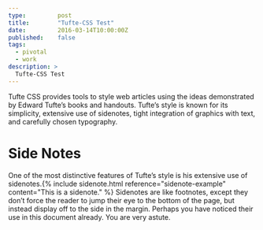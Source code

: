 ```yaml
---
type:         post
title:        "Tufte-CSS Test"
date:         2016-03-14T10:00:00Z
published:    false
tags:
  - pivotal
  - work
description: >
  Tufte-CSS Test
---
```


Tufte CSS provides tools to style web articles using the ideas demonstrated by Edward Tufte’s books and handouts. Tufte’s style is known for its simplicity, extensive use of sidenotes, tight integration of graphics with text, and carefully chosen typography.

# Side Notes

One of the most distinctive features of Tufte’s style is his extensive use of sidenotes.{% include sidenote.html reference="sidenote-example" content="This is a sidenote." %} Sidenotes are like footnotes, except they don’t force the reader to jump their eye to the bottom of the page, but instead display off to the side in the margin. Perhaps you have noticed their use in this document already. You are very astute.
